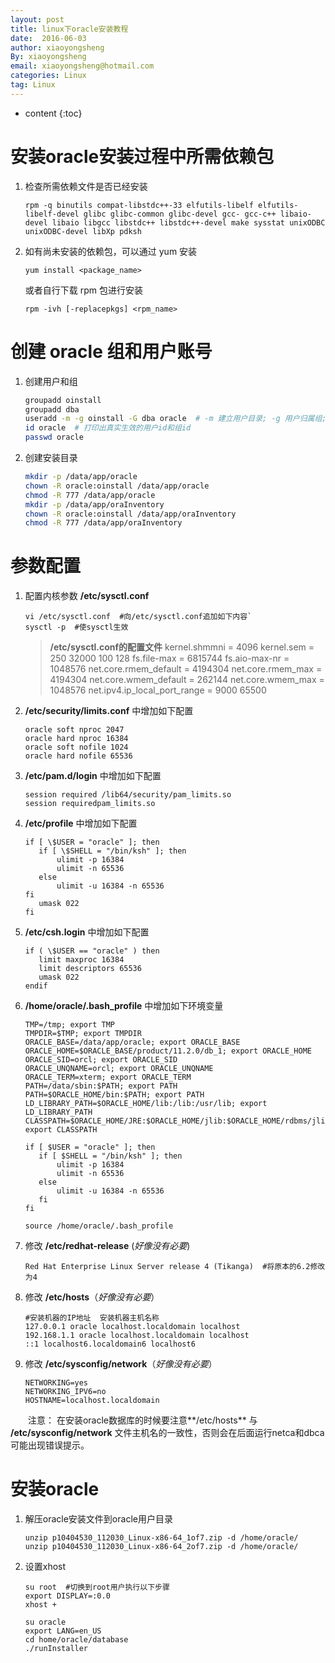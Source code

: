 ```yaml
---
layout: post
title: linux下oracle安装教程
date:  2016-06-03
author: xiaoyongsheng
By: xiaoyongsheng
email: xiaoyongsheng@hotmail.com
categories: Linux
tag: Linux
---
```


* content
{:toc}

# 安装oracle安装过程中所需依赖包  #

1. 检查所需依赖文件是否已经安装

    `rpm -q binutils compat-libstdc++-33 elfutils-libelf elfutils-libelf-devel glibc glibc-common glibc-devel gcc- gcc-c++ libaio-devel libaio libgcc libstdc++ libstdc++-devel make sysstat unixODBC unixODBC-devel libXp pdksh`

2. 如有尚未安装的依赖包，可以通过 yum 安装
    
    `yum install <package_name>` 

    或者自行下载 rpm 包进行安装

	`rpm -ivh [-replacepkgs] <rpm_name>`

# 创建 oracle 组和用户账号 #

1. 创建用户和组  

	```bash
   groupadd oinstall  
   groupadd dba  
   useradd -m -g oinstall -G dba oracle  # -m 建立用户目录; -g 用户归属组; -G 用户同时属于其他指定组  
   id oracle  # 打印出真实生效的用户id和组id  
   passwd oracle
	```

2. 创建安装目录

	```bash
   mkdir -p /data/app/oracle
   chown -R oracle:oinstall /data/app/oracle
   chmod -R 777 /data/app/oracle
   mkdir -p /data/app/oraInventory
   chown -R oracle:oinstall /data/app/oraInventory
   chmod -R 777 /data/app/oraInventory
	```

# 参数配置 #

1. 配置内核参数 **/etc/sysctl.conf**

	```
   vi /etc/sysctl.conf  #向/etc/sysctl.conf追加如下内容`
   sysctl -p  #使sysctl生效
	```

	> **/etc/sysctl.conf的配置文件**
   kernel.shmmni = 4096
   kernel.sem = 250 32000 100 128
   fs.file-max = 6815744
   fs.aio-max-nr = 1048576
   net.core.rmem_default = 4194304
   net.core.rmem_max = 4194304
   net.core.wmem_default = 262144
   net.core.wmem_max = 1048576
   net.ipv4.ip_local_port_range = 9000 65500

2. **/etc/security/limits.conf** 中增加如下配置
	
	```
   oracle soft nproc 2047
   oracle hard nproc 16384
   oracle soft nofile 1024
   oracle hard nofile 65536
	```

3. **/etc/pam.d/login** 中增加如下配置

	```
   session required /lib64/security/pam_limits.so
   session requiredpam_limits.so
	```

4. **/etc/profile** 中增加如下配置

	```
   if [ \$USER = "oracle" ]; then 
       if [ \$SHELL = "/bin/ksh" ]; then
           ulimit -p 16384
           ulimit -n 65536
       else
           ulimit -u 16384 -n 65536
   fi
       umask 022
   fi
	```

5. **/etc/csh.login** 中增加如下配置

	```
   if ( \$USER == "oracle" ) then
       limit maxproc 16384
       limit descriptors 65536
       umask 022
   endif

	```

6. **/home/oracle/.bash_profile** 中增加如下环境变量

	```
   TMP=/tmp; export TMP
   TMPDIR=$TMP; export TMPDIR
   ORACLE_BASE=/data/app/oracle; export ORACLE_BASE
   ORACLE_HOME=$ORACLE_BASE/product/11.2.0/db_1; export ORACLE_HOME
   ORACLE_SID=orcl; export ORACLE_SID
   ORACLE_UNQNAME=orcl; export ORACLE_UNQNAME
   ORACLE_TERM=xterm; export ORACLE_TERM
   PATH=/data/sbin:$PATH; export PATH
   PATH=$ORACLE_HOME/bin:$PATH; export PATH
   LD_LIBRARY_PATH=$ORACLE_HOME/lib:/lib:/usr/lib; export LD_LIBRARY_PATH
   CLASSPATH=$ORACLE_HOME/JRE:$ORACLE_HOME/jlib:$ORACLE_HOME/rdbms/jlib; export CLASSPATH
    
   if [ $USER = "oracle" ]; then
       if [ $SHELL = "/bin/ksh" ]; then
           ulimit -p 16384
           ulimit -n 65536
       else
           ulimit -u 16384 -n 65536
       fi
   fi
	```
	`source /home/oracle/.bash_profile`

7. 修改 **/etc/redhat-release** (*好像没有必要*)

	```
   Red Hat Enterprise Linux Server release 4 (Tikanga)  #将原本的6.2修改为4
	```

8. 修改 **/etc/hosts**（*好像没有必要*）

	```
   #安装机器的IP地址  安装机器主机名称  
   127.0.0.1 oracle localhost.localdomain localhost
   192.168.1.1 oracle localhost.localdomain localhost
   ::1 localhost6.localdomain6 localhost6
	```

9. 修改 **/etc/sysconfig/network**（*好像没有必要*）

	```
   NETWORKING=yes
   NETWORKING_IPV6=no
   HOSTNAME=localhost.localdomain
	```

&emsp;&emsp;注意： 在安装oracle数据库的时候要注意**/etc/hosts** 与 **/etc/sysconfig/network** 文件主机名的一致性，否则会在后面运行netca和dbca可能出现错误提示。

# 安装oracle #

1. 解压oracle安装文件到oracle用户目录

	```
   unzip p10404530_112030_Linux-x86-64_1of7.zip -d /home/oracle/
   unzip p10404530_112030_Linux-x86-64_2of7.zip -d /home/oracle/
	```

2. 设置xhost

	```
   su root  #切换到root用户执行以下步骤
   export DISPLAY=:0.0
   xhost +

   su oracle
   export LANG=en_US
   cd home/oracle/database
   ./runInstaller

	```